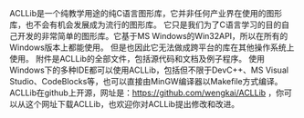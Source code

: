 ACLLib是一个纯教学用途的纯C语言图形库，它并非任何产业界在使用的图形库，也不会有机会发展成为流行的图形库。
它只是我们为了C语言学习的目的自己开发的非常简单的图形库。它基于MS Windows的Win32API，所以在所有的Windows版本上都能使用。
但是也因此它无法做成跨平台的库在其他操作系统上使用。
附件是ACLLib的全部文件，包括源代码和文档及例子程序。
使用Windows下的多种IDE都可以使用ACLLib，包括但不限于DevC++、MS Visual Studio、CodeBlocks等，也可以直接由MinGW编译器以Makefile方式编译。
ACLLib在github上开源，网址是：https://github.com/wengkai/ACLLib ，你可以从这个网址下载ACLLib，也欢迎你对ACLLib提出修改和改进。
